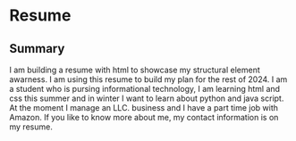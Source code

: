 # Resume

## Summary

I am building a resume with html to showcase my structural element awarness.  I am using this resume to build my plan for the rest of 2024. I am a student who is pursing informational technology, I am learning html and css this summer and in winter I want to learn about python and java script. At the moment I manage an LLC. business and I have a part time job with Amazon. If you like to know more about me, my contact information is on my resume.
